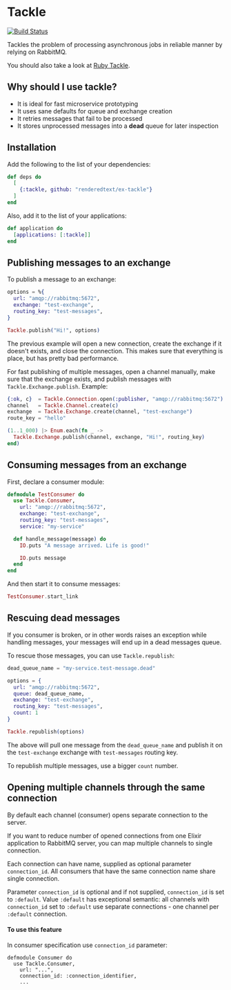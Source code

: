 # Tackle

[![Build Status](https://semaphore.semaphoreci.com/badges/ex-tackle/branches/master.svg?style=shields)](https://semaphore.semaphoreci.com/projects/ex-tackle)

Tackles the problem of processing asynchronous jobs in reliable manner
by relying on RabbitMQ.

You should also take a look at [Ruby Tackle](https://github.com/renderedtext/tackle).

## Why should I use tackle?

- It is ideal for fast microservice prototyping
- It uses sane defaults for queue and exchange creation
- It retries messages that fail to be processed
- It stores unprocessed messages into a __dead__ queue for later inspection

## Installation

Add the following to the list of your dependencies:

``` elixir
def deps do
  [
    {:tackle, github: "renderedtext/ex-tackle"}
  ]
end
```

Also, add it to the list of your applications:

``` elixir
def application do
  [applications: [:tackle]]
end
```

## Publishing messages to an exchange

To publish a message to an exchange:

``` elixir
options = %{
  url: "amqp://rabbitmq:5672",
  exchange: "test-exchange",
  routing_key: "test-messages",
}

Tackle.publish("Hi!", options)
```

The previous example will open a new connection, create the exchange if it
doesn't exists, and close the connection. This makes sure that everything is
place, but has pretty bad performance.

For fast publishing of multiple messages, open a channel manually, make sure
that the exchange exists, and publish messages with `Tackle.Exchange.publish`.
Example:

``` elixir
{:ok, c}  = Tackle.Connection.open(:publisher, "amqp://rabbitmq:5672")
channel   = Tackle.Channel.create(c)
exchange  = Tackle.Exchange.create(channel, "test-exchange")
route_key = "hello"

(1..1_000) |> Enum.each(fn _ ->
  Tackle.Exchange.publish(channel, exchange, "Hi!", routing_key)
end)
```

## Consuming messages from an exchange

First, declare a consumer module:

``` elixir
defmodule TestConsumer do
  use Tackle.Consumer,
    url: "amqp://rabbitmq:5672",
    exchange: "test-exchange",
    routing_key: "test-messages",
    service: "my-service"

  def handle_message(message) do
    IO.puts "A message arrived. Life is good!"

    IO.puts message
  end
end
```

And then start it to consume messages:

``` elixir
TestConsumer.start_link
```

## Rescuing dead messages

If you consumer is broken, or in other words raises an exception while handling
messages, your messages will end up in a dead messages queue.

To rescue those messages, you can use `Tackle.republish`:

``` elixir
dead_queue_name = "my-service.test-message.dead"

options = {
  url: "amqp://rabbitmq:5672",
  queue: dead_queue_name,
  exchange: "test-exchange",
  routing_key: "test-messages",
  count: 1
}

Tackle.republish(options)
```

The above will pull one message from the `dead_queue_name` and publish it on the
`test-exchange` exchange with `test-messages` routing key.

To republish multiple messages, use a bigger `count` number.

## Opening multiple channels through the same connection

By default each channel (consumer) opens separate connection to the server.

If you want to reduce number of opened connections from one Elixir application
to RabbitMQ server, you can map multiple channels to single connection.

Each connection can have name, supplied as optional parameter `connection_id`.
All consumers that have the same connection name share single connection.

Parameter `connection_id` is optional and if not supplied,
`connection_id` is set to `:default`.
Value `:default` has exceptional semantic: all channels with `connection_id`
set to `:default` use separate connections - one channel per `:default` connection.

#### To use this feature

In consumer specification use `connection_id` parameter:
```
defmodule Consumer do
  use Tackle.Consumer,
    url: "...",
    connection_id: :connection_identifier,
    ...
```
